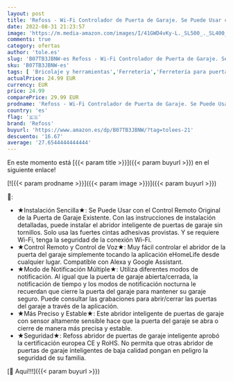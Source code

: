 ```yaml
---
layout: post
title: 'Refoss - Wi-Fi Controlador de Puerta de Garaje. Se Puede Usar con el Control Remoto Original de la Puerta de Garaje Existente. Remoto por App  Compatible con Alexa y Google Assistant'
date: 2022-08-31 21:23:57
image: 'https://m.media-amazon.com/images/I/41GWD4vKy-L._SL500_._SL400_.jpg'
comments: true
category: ofertas
author: 'tole.es'
slug: 'B07TB3JBNW-es Refoss - Wi-Fi Controlador de Puerta de Garaje. Se Puede...'
sku: 'B07TB3JBNW-es'
tags: [ 'Bricolaje y herramientas','Ferretería','Ferretería para puertas de garaje','alexa','refoss','🇪🇸', ]
actualPrice: 24.99 EUR
currency: EUR
price: 24.99
comparePrice: 29.99 EUR
prodname: 'Refoss - Wi-Fi Controlador de Puerta de Garaje. Se Puede Usar con el Control Remoto Original de la Puerta de Garaje Existente. Remoto por App  Compatible con Alexa y Google Assistant'
country: 'es'
flag: '🇪🇸'
brand: 'Refoss'
buyurl: 'https://www.amazon.es/dp/B07TB3JBNW/?tag=tolees-21'
descuento: '16.67'
average: '27.6544444444444'
---
```


En este momento está [{{< param title >}}]({{< param buyurl >}}) en el siguiente enlace!

[![{{< param prodname >}}]({{< param image >}})]({{< param buyurl >}})

🔎:

- ★Instalación Sencilla★: Se Puede Usar con el Control Remoto Original de la Puerta de Garaje Existente. Con las instrucciones de instalación detalladas, puede instalar el abridor inteligente de puertas de garaje sin tornillos. Solo usa las fuertes cintas adhesivas provistas. Y se requiere Wi-Fi, tenga la seguridad de la conexión Wi-Fi.
- ★Control Remoto y Control de Voz★: Muy fácil controlar el abridor de la puerta del garaje simplemente tocando la aplicación eHomeLife desde cualquier lugar. Compatible con Alexa y Google Assistant.
- ★Modo de Notificación Múltiple★: Utiliza diferentes modos de notificación. Al igual que la puerta de garaje abierta/cerrada, la notificación de tiempo y los modos de notificación nocturna le recuerdan que cierre la puerta del garaje para mantener su garaje seguro. Puede consultar las grabaciones para abrir/cerrar las puertas del garaje a través de la aplicación.
- ★Más Preciso y Estable★: Este abridor inteligente de puertas de garaje con sensor altamente sensible hace que la puerta del garaje se abra o cierre de manera más precisa y estable.
- ★Seguridad★: Refoss abridor de puertas de garaje inteligente aprobó la certificación europea CE y RoHS. No permita que otras abridor de puertas de garaje inteligentes de baja calidad pongan en peligro la seguridad de su familia.

[🛒 Aquí!!!]({{< param buyurl >}})
